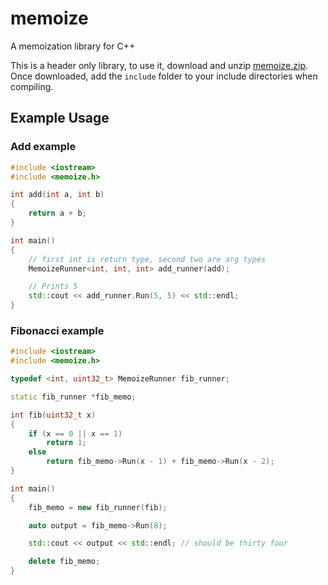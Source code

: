 # memoize

A memoization library for C++

This is a header only library, to use it, download and unzip [memoize.zip](https://github.com/SatvikR/memoize/releases). Once downloaded, add the `include` folder
to your include directories when compiling.

## Example Usage

### Add example

```c++
#include <iostream>
#include <memoize.h>

int add(int a, int b)
{
    return a + b;
}

int main()
{
    // first int is return type, second two are arg types
    MemoizeRunner<int, int, int> add_runner(add);

    // Prints 5
    std::cout << add_runner.Run(5, 5) << std::endl;
}
```

### Fibonacci example

```c++
#include <iostream>
#include <memoize.h>

typedef <int, uint32_t> MemoizeRunner fib_runner;

static fib_runner *fib_memo;

int fib(uint32_t x)
{
    if (x == 0 || x == 1)
        return 1;
    else
        return fib_memo->Run(x - 1) + fib_memo->Run(x - 2);
}

int main()
{
    fib_memo = new fib_runner(fib);

    auto output = fib_memo->Run(8);

    std::cout << output << std::endl; // should be thirty four

    delete fib_memo;
}
```
